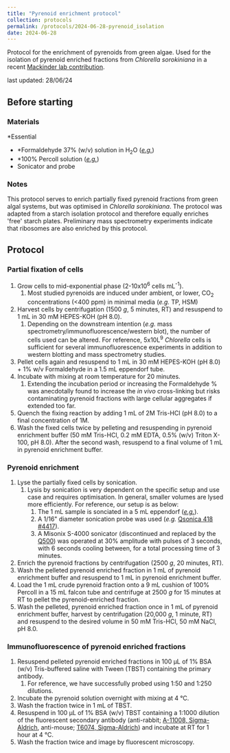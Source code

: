 ```yaml
---
title: "Pyrenoid enrichment protocol"
collection: protocols
permalink: /protocols/2024-06-28-pyrenoid_isolation
date: 2024-06-28
---
```


Protocol for the enrichment of pyrenoids from green algae. Used for the isolation of pyrenoid enriched fractions from *Chlorella sorokiniana* in a recent <a href="https://www.nature.com/articles/s41477-024-01812-x">Mackinder lab contribution</a>.

last updated: 28/06/24

## Before starting

### Materials
*Essential
- *Formaldehyde 37% (w/v) solution in H<sub>2</sub>O (<a href="https://www.sigmaaldrich.com/GB/en/product/sial/252549">*e.g.*</a>)
- *100% Percoll solution (<a href="https://www.cytivalifesciences.com/en/us/shop/cell-therapy/media/percoll-density-gradient-media-p-05823">*e.g.*</a>) 
- Sonicator and probe

### Notes
This protocol serves to enrich partially fixed pyrenoid fractions from green algal systems, but was optimised in *Chlorella sorokiniana*. The protocol was adapted from a starch isolation protocol and therefore equally enriches 'free' starch plates. Preliminary mass spectrometry experiments indicate that ribosomes are also enriched by this protocol.


## Protocol
### Partial fixation of cells

1. Grow cells to mid-exponential phase (2-10x10<sup>6</sup> cells mL<sup>-1</sup>).
   1. Most studied pyrenoids are induced under ambient, or lower, CO<sub>2</sub> concentrations (<400 ppm) in minimal media (*e.g.* TP, HSM)
1. Harvest cells by centrifugation (1500 *g*, 5 minutes, RT) and resuspend to 1 mL in 30 mM HEPES-KOH (pH 8.0).
   1. Depending on the downstream intention (*e.g.* mass spectrometry/immunofluorescence/western blot), the number of cells used can be altered. For reference, 5x10L<sup>9</sup> *Chlorella* cells is sufficient for several immunofluorescence experiments in addition to western blotting and mass spectrometry studies.
1. Pellet cells again and resuspend to 1 mL in 30 mM HEPES-KOH (pH 8.0) + 1% w/v Formaldehyde in a 1.5 mL eppendorf tube.
1. Incubate with mixing at room temperature for 20 minutes.
   1. Extending the incubation period or increasing the Formaldehyde % was anecdotally found to increase the *in vivo* cross-linking but risks contaminating pyrenoid fractions with large cellular aggregates if extended too far.
1. Quench the fixing reaction by adding 1 mL of 2M Tris-HCl (pH 8.0) to a final concentration of 1M. 
1. Wash the fixed cells twice by pelleting and resuspending in pyrenoid enrichment buffer (50 mM Tris-HCl, 0.2 mM EDTA, 0.5% (w/v) Triton X-100, pH 8.0). After the second wash, resuspend to a final volume of 1 mL in pyrenoid enrichment buffer.

### Pyrenoid enrichment

1. Lyse the partially fixed cells by sonication.
   1. Lysis by sonication is very dependent on the specific setup and use case and requires optimisation. In general, smaller volumes are lysed more efficiently. For reference, our setup is as below:
      1. The 1 mL sample is sonciated in a 5 mL eppendorf (<a href="https://www.eppendorf.com/gb-en/Products/Laboratory-Consumables/Tubes/EppendorfTubes-50mL-p-0030119401">*e.g.*</a>).
      1. A 1/16" diameter sonication probe was used (*e.g.* <a href="https://www.coleparmer.co.uk/i/qsonica-418-ultrasonic-cell-disruptor-microtip-probes-1-16-dia/0471189">Qsonica 418 #4417</a>).
      1. A Misonix S-4000 sonicator (discontinued and replaced by the<a href="https://www.sonicator.com/products/q500-sonicator"> Q500</a>) was operated at 30% amplitude with pulses of 3 seconds, with 6 seconds cooling between, for a total processing time of 3 minutes.
1. Enrich the pyrenoid fractions by centrifugation (2500 *g*, 20 minutes, RT).
1. Wash the pelleted pyrenoid enriched fraction in 1 mL of pyrenoid enrichment buffer and resuspend to 1 mL in pyrenoid enrichment buffer.
1. Load the 1 mL crude pyrenoid fraction onto a 9 mL cushion of 100% Percoll in a 15 mL falcon tube and centrifuge at 2500 *g* for 15 minutes at RT to pellet the pyrenoid-enriched fraction.
1. Wash the pelleted, pyrenoid enriched fraction once in 1 mL of pyrenoid enrichment buffer, harvest by centrifugation (20,000 *g*, 1 minute, RT) and resuspend to the desired volume in 50 mM Tris-HCl, 50 mM NaCl, pH 8.0.

### Immunofluorescence of pyrenoid enriched fractions

1. Resuspend pelleted pyrenoid enriched fractions in 100 &#181;L of 1% BSA (w/v) Tris-buffered saline with Tween (TBST) containing the primary antibody.
   1. For reference, we have successfully probed using 1:50 and 1:250 dilutions.
1. Incubate the pyrenoid solution overnight with mixing at 4 &deg;C.
1. Wash the fraction twice in 1 mL of TBST.
1. Resuspend in 100 &#181;L of 1% BSA (w/v) TBST containing a 1:1000 dilution of the fluorescent secondary antibody (anti-rabbit; <a href="https://www.thermofisher.com/antibody/product/Goat-anti-Rabbit-IgG-H-L-Cross-Adsorbed-Secondary-Antibody-Polyclonal/A-11008">A-11008, Sigma-Aldrich</a>, anti-mouse; <a href="https://www.sigmaaldrich.com/GB/en/product/sigma/t6074">T6074, Sigma-Aldrich</a>) and incubate at RT for 1 hour at 4 &deg;C.
1. Wash the fraction twice and image by fluorescent microscopy.
